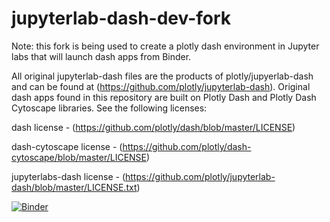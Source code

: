 # jupyterlab-dash-dev-fork

Note: this fork is being used to create a plotly dash environment in Jupyter labs that will launch dash apps from Binder. 

All original jupyterlab-dash files are the products of plotly/jupyerlab-dash and can be found at (https://github.com/plotly/jupyterlab-dash). Original dash apps found in this repository are built on Plotly Dash and Plotly Dash Cytoscape libraries. See the following licenses:

dash license - (https://github.com/plotly/dash/blob/master/LICENSE)

dash-cytoscape license - (https://github.com/plotly/dash-cytoscape/blob/master/LICENSE)

jupyterlabs-dash license - (https://github.com/plotly/jupyterlab-dash/blob/master/LICENSE.txt)

[![Binder](https://mybinder.org/badge_logo.svg)](https://mybinder.org/v2/gh/rmomizo/jupyterlab-dash/master?urlpath=lab/tree/rhetops4.ipynb)




